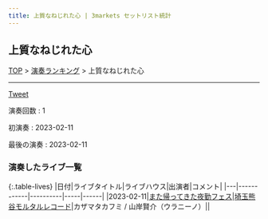 ```yaml
---
title: 上質なねじれた心 | 3markets セットリスト統計
---
```

## 上質なねじれた心


[TOP](/setlist/) > [演奏ランキング](songs.html) > 上質なねじれた心

___

<a href="https://twitter.com/share?ref_src=twsrc%5Etfw" data-text="3markets[ ]セットリスト > 上質なねじれた心" class="twitter-share-button" data-via="3markets" data-hashtags="3markets" data-related="3markets" data-show-count="false">Tweet</a>

演奏回数
: 1

初演奏
: 2023-02-11

最後の演奏
: 2023-02-11

### 演奏したライブ一覧

{:.table-lives}
|日付|ライブタイトル|ライブハウス|出演者|コメント|
|---|------------|----------|-----|------|
|<span class="nowrap">2023-02-11</span>|[また帰ってきた夜勤フェス](live054.html)|[埼玉熊谷モルタルレコード](livehouse051.html)|カザマタカフミ / 山岸賢介（ウラニーノ）||


<script async src="https://platform.twitter.com/widgets.js" charset="utf-8"></script>